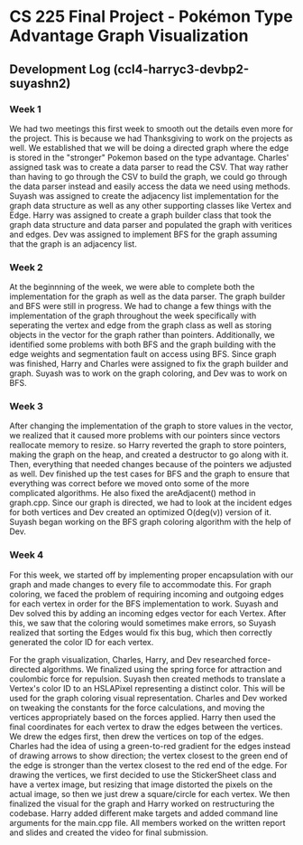 # **CS 225 Final Project - Pokémon Type Advantage Graph Visualization**

## **Development Log (ccl4-harryc3-devbp2-suyashn2)**

### **Week 1**
We had two meetings this first week to smooth out the details even more for the project. This is because we had Thanksgiving to work on the projects as well. We established that we will be doing a directed graph where the edge is stored in the "stronger" Pokemon based on the type advantage. Charles' assigned task was to create a data parser to read the CSV. That way rather than having to go through the CSV to build the graph, we could go through the data parser instead and easily access the data we need using methods. Suyash was assigned to create the adjacency list implementation for the graph data structure as well as  any other supporting classes like Vertex and Edge. Harry was assigned to create a graph builder class that took the graph data structure and data parser and populated the graph with veritices and edges. Dev was assigned to implement BFS for the graph assuming that the graph is an adjacency list.

### **Week 2**
At the beginnning of the week, we were able to complete both the implementation for the graph as well as the data parser. The graph builder and BFS were still in progress. We had to change a few things with the implementation of the graph throughout the week specifically with seperating the vertex and edge from the graph class as well as storing objects in the vector for the graph rather than pointers. Additionally, we identified some problems with both BFS and the graph building with the edge weights and segmentation fault on access using BFS. Since graph was finished, Harry and Charles were assigned to fix the graph builder and graph. Suyash was to work on the graph coloring, and Dev was to work on BFS. 

### **Week 3**
After changing the implementation of the graph to store values in the vector, we realized that it caused more problems with our pointers since vectors reallocate memory to resize. so Harry reverted the graph to store pointers, making the graph on the heap, and created a destructor to go along with it. Then, everything that needed changes because of the pointers we adjusted as well.
Dev finished up the test cases for BFS and the graph to ensure that everything was correct before we moved onto some of the more complicated algorithms. He also fixed the areAdjacent() method in graph.cpp. Since our graph is directed, we had to look at the incident edges for both vertices and Dev created an optimized O(deg(v)) version of it. Suyash began working on the BFS graph coloring algorithm with the help of Dev.

### **Week 4**
For this week, we started off by implementing proper encapsulation with our graph and made changes to every file to accommodate this. For graph coloring, we faced the problem of requiring incoming and outgoing edges for each vertex in order for the BFS implementation to work. Suyash and Dev solved this by adding an incoming edges vector for each Vertex. After this, we saw that the coloring would sometimes make errors, so Suyash realized that sorting the Edges would fix this bug, which then correctly generated the color ID for each vertex. 

For the graph visualization, Charles, Harry, and Dev researched force-directed algorithms. We finalized using the spring force for attraction and coulombic force for repulsion. Suyash then created methods to translate a Vertex's color ID to an HSLAPixel representing a distinct color. This will be used for the graph coloring visual representation. Charles and Dev worked on tweaking the constants for the force calculations, and moving the vertices appropriately based on the forces applied. Harry then used the final coordinates for each vertex to draw the edges between the vertices. We drew the edges first, then drew the vertices on top of the edges. Charles had the idea of using a green-to-red gradient for the edges instead of drawing arrows to show direction; the vertex closest to the green end of the edge is stronger than the vertex closest to the red end of the edge. For drawing the vertices, we first decided to use the StickerSheet class and have a vertex image, but resizing that image distorted the pixels on the actual image, so then we just drew a square/circle for each vertex. We then finalized the visual for the graph and Harry worked on restructuring the codebase. Harry added different make targets and added command line arguments for the main.cpp file. All members worked on the written report and slides and created the video for final submission. 
